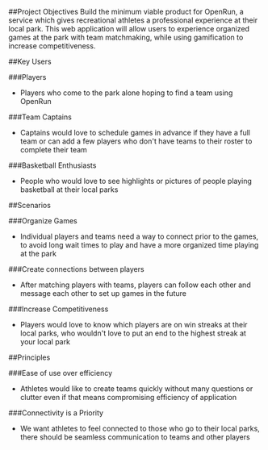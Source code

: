 ##Project Objectives
Build the minimum viable product for OpenRun, a service which gives recreational athletes a professional experience at their local park. This web application will allow users to experience organized games at the park with team matchmaking, while using gamification to increase competitiveness.

##Key Users

###Players 
- Players who come to the park alone hoping to find a team using OpenRun

###Team Captains 
- Captains would love to schedule games in advance if they have a full team or can add a few players who don't have teams to their roster to complete their team

###Basketball Enthusiasts 
- People who would love to see highlights or pictures of people playing basketball at their local parks

##Scenarios

###Organize Games 
- Individual players and teams need a way to connect prior to the games, to avoid long wait times to play and have a more organized time playing at the park

###Create connections between players
- After matching players with teams, players can follow each other and message each other to set up games in the future

###Increase Competitiveness 
- Players would love to know which players are on win streaks at their local parks, who wouldn't love to put an end to the highest streak at your local park

##Principles

###Ease of use over efficiency 
- Athletes would like to create teams quickly without many questions or clutter even if that means compromising efficiency of application

###Connectivity is a Priority 
- We want athletes to feel connected to those who go to their local parks, there should be seamless communication to teams and other players
